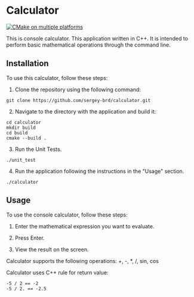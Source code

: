 # Calculator

[![CMake on multiple platforms](https://github.com/sergey-brd/calculator/actions/workflows/cmake-multi-platform.yml/badge.svg?branch=main)](https://github.com/sergey-brd/calculator/actions/workflows/cmake-multi-platform.yml)

This is console calculator. This application written in C++. It is intended to perform basic mathematical operations through the command line.

## Installation

To use this calculator, follow these steps:

1. Clone the repository using the following command:

```
git clone https://github.com/sergey-brd/calculator.git
```

2. Navigate to the directory with the application and build it:

```
cd calculator
mkdir build
cd build
cmake --build .
```

3. Run the Unit Tests.

```
./unit_test
```

4. Run the application following the instructions in the "Usage" section.

```
./calculator
```

## Usage

To use the console calculator, follow these steps:

1. Enter the mathematical expression you want to evaluate.

2. Press Enter.

3. View the result on the screen.

Calculator supports the following operations: +, -, *, /, sin, cos

Calculator uses C++ rule for return value:

```
-5 / 2 == -2
-5 / 2. == -2.5
```
